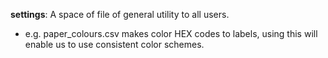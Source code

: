 **settings**: A space of file of general utility to all users.
   - e.g. paper_colours.csv makes color HEX codes to labels, using this will enable us to use consistent color schemes.
